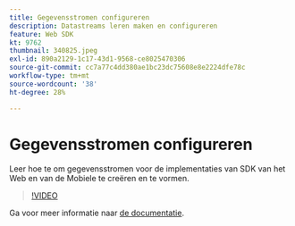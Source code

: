 ```yaml
---
title: Gegevensstromen configureren
description: Datastreams leren maken en configureren
feature: Web SDK
kt: 9762
thumbnail: 340825.jpeg
exl-id: 890a2129-1c17-43d1-9568-ce8025470306
source-git-commit: cc7a77c4dd380ae1bc23dc75608e8e2224dfe78c
workflow-type: tm+mt
source-wordcount: '38'
ht-degree: 28%

---
```


# Gegevensstromen configureren

Leer hoe te om gegevensstromen voor de implementaties van SDK van het Web en van de Mobiele te creëren en te vormen.

>[!VIDEO](https://video.tv.adobe.com/v/340825?quality=12&learn=on)

Ga voor meer informatie naar [de documentatie](https://experienceleague.adobe.com/docs/experience-platform/edge/fundamentals/datastreams.html).
